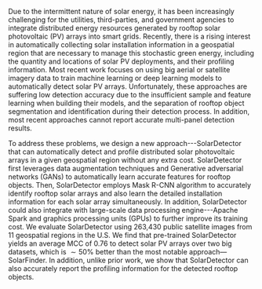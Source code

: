 Due to the intermittent nature of solar energy, it has been increasingly challenging for the utilities, third-parties, and government agencies to integrate distributed energy resources generated by rooftop solar photovoltaic (PV) arrays into smart grids. Recently, there is a rising interest in automatically collecting solar installation information in a geospatial region that are necessary to manage this stochastic green energy, including the quantity and locations of solar PV deployments, and their profiling information. Most recent work focuses on using big aerial or satellite imagery data to train machine learning or deep learning models to automatically detect solar PV arrays. Unfortunately, these approaches are suffering low detection accuracy due to the insufficient sample and feature learning when building their models, and the separation of rooftop object segmentation and identification during their detection process. In addition, most recent approaches cannot report accurate multi-panel detection results. 

To address these problems, we design a new approach---SolarDetector that can automatically detect and profile distributed solar photovoltaic arrays in a given geospatial region without any extra cost. SolarDetector first leverages data augmentation techniques and Generative adversarial networks (GANs) to automatically learn accurate features for rooftop objects. Then, SolarDetector employs Mask R-CNN algorithm to accurately identify rooftop solar arrays and also learn the detailed installation information for each solar array simultaneously. In addition, SolarDetector could also integrate with large-scale data processing engine---Apache Spark and graphics processing units (GPUs) to further improve its training cost. We evaluate SolarDetector using 263,430 public satellite images from 11 geospatial regions in the U.S. We find that pre-trained SolarDetector yields an average MCC of 0.76 to detect solar PV arrays over two big datasets, which is $\sim50$\% better than the most notable approach—SolarFinder. In addition, unlike prior work, we show that SolarDetector can also accurately report the profiling information for the detected rooftop objects.
